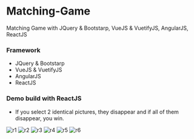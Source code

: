 # Matching-Game
Matching Game with JQuery &amp; Bootstarp, VueJS &amp; VuetifyJS, AngularJS, ReactJS

### Framework 
- JQuery &amp; Bootstarp
- VueJS &amp; VuetifyJS
- AngularJS
- ReactJS

### Demo build with ReactJS
- If you select 2 identical pictures, they disappear and if all of them disappear, you win.

![r1](https://user-images.githubusercontent.com/71135805/214021366-21f47dbf-47e5-4d44-820e-f297495e9f07.png)
![r2](https://user-images.githubusercontent.com/71135805/214021378-fdeb88c8-b94a-45c9-bdcf-5fdaa7212921.png)
![r3](https://user-images.githubusercontent.com/71135805/214021394-17b39239-c477-4f3e-8f0f-1865b2c6e789.png)
![r4](https://user-images.githubusercontent.com/71135805/214021409-8541a4b8-fc03-4a05-b597-075ae8ac1a4e.png)
![r5](https://user-images.githubusercontent.com/71135805/214021422-5e6a0599-3942-40d1-9d61-7ef193b4769b.png)
![r6](https://user-images.githubusercontent.com/71135805/214021437-aa23ceee-8b7c-40d9-9cc8-89d84b9fe78f.png)
